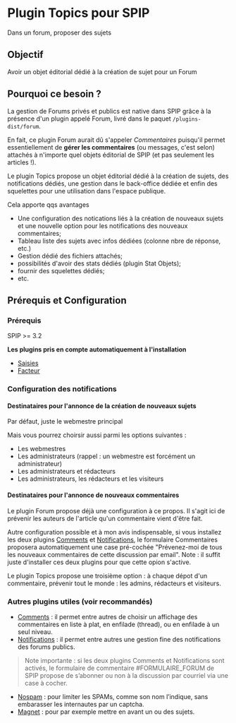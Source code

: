 # Plugin Topics pour SPIP
Dans un forum, proposer des sujets

## Objectif
Avoir un objet éditorial dédié à la création de sujet pour un Forum

## Pourquoi ce besoin ?
La gestion de Forums privés et publics est native dans SPIP grâce à la présence d'un plugin appelé Forum, livré dans le paquet `/plugins-dist/forum`.

En fait, ce plugin Forum aurait dû s'appeler *Commentaires* puisqu'il permet essentiellement de **gérer les commentaires** (ou messages, c'est selon) attachés à n'importe quel objets éditorial de SPIP (et pas seulement les articles !).

Le plugin Topics propose un objet éditorial dédié à la création de sujets, des notifications dédiés, une gestion dans le back-office dédiée et enfin des squelettes pour une utilisation dans l'espace publique.

Cela apporte qqs avantages
* Une configuration des notications liés à la création de nouveaux sujets et une nouvelle option pour les notifications des nouveaux commentaires;
* Tableau liste des sujets avec infos dédiées (colonne nbre de réponse, etc.)
* Gestion dédié des fichiers attachés;
* possibilités d'avoir des stats dédiés (plugin Stat Objets);
* fournir des squelettes dédiés;
* etc.

## Prérequis et Configuration

### Prérequis
SPIP >= 3.2

**Les plugins pris en compte automatiquement à l'installation**
* [Saisies]()
* [Facteur]()


### Configuration des notifications
#### Destinataires pour l'annonce de la création de nouveaux sujets
Par défaut, juste le webmestre principal

Mais vous pourrez choirsir aussi parmi les options suivantes :

* Les webmestres
* Les administrateurs (rappel : un webmestre est forcément un administrateur)
* Les administrateurs et rédacteurs
* Les administrateurs, les rédacteurs et les visiteurs 

#### Destinataires pour l'annonce de nouveaux commentaires
Le plugin Forum propose déjà une configuration à ce propos. Il s'agit ici de prévenir les auteurs de l'article qu'un commentaire vient d'être fait.

Autre configuration possible et à mon avis indispensable, si vous installez les deux plugins [Comments](https://contrib.spip.net/Comment-3-pour-SPIP-3) et [Notifications](https://contrib.spip.net/Notifications), le formulaire Commentaires proposera automatiquement une case pré-cochée "Prévenez-moi de tous les nouveaux commentaires de cette discussion par email".
Note : il suffit juste d'installer ces deux plugins pour que cette opion s'active.

Le plugin Topics propose une troisième option : à chaque dépot d'un commentaire, prévenir tout le monde : les admins, rédacteurs et visiteurs. 

### Autres plugins utiles (voir recommandés)
* [Comments](https://contrib.spip.net/Comment-3-pour-SPIP-3) : il permet entre autres de choisir un affichage des commentaires en liste à plat, en enfilade (thread), ou en enfilade à un seul niveau.
* [Notifications](https://contrib.spip.net/Notifications) : il permet entre autres une gestion fine des notifications des forums publics.
> Note importante : si les deux plugins Comments et Notifications sont activés, le formulaire de commentaire #FORMULAIRE_FORUM de SPIP propose de s’abonner ou non à la discussion par courriel via une case à cocher.

* [Nospam](https://contrib.spip.net/NoSPAM) : pour limiter les SPAMs, comme son nom l’indique, sans embarasser les internautes par un captcha.
* [Magnet](https://contrib.spip.net/magnet) : pour par exemple mettre en avant un ou des sujets.
